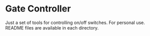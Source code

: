# Gate Controller

Just a set of tools for controlling on/off switches. For personal use. README files are available in each directory.
